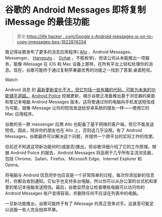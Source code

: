 # 谷歌的 Android Messages 即将复制 iMessage 的最佳功能

> 原文:[https://life hacker . com/Google s-Android-messages-is-on-to-copy-imessages-bes-1822874334](https://lifehacker.com/googles-android-messages-is-about-to-copy-imessages-bes-1822874334)

我记得谷歌发布了更多的消息应用程序( [Allo](https://lifehacker.com/google-allos-selfie-stickers-are-cool-but-dont-get-too-1795168475) 、Android Messages、Messenger、 [Hangouts](https://lifehacker.com/google-spins-off-hangouts-and-hopes-the-rest-of-us-just-1793132901) 、 [Gchat](https://lifehacker.com/gmail-chat-adds-support-for-embedded-youtube-google-vi-5137120) ，不胜枚举)，但该公司从未能推出一项服务，能像 iMessage 在 iOS 和 Mac 设备上那样，在所有平台上轻松处理你的消息。现在，谷歌可能终于通过复制苹果最优秀的功能之一找到了答案:桌面短信。

Watch

Android 消息 的 [最新更新变化不大，但它包括一些有趣的代码，可能为未来的功能铺平道路。](https://play.google.com/store/apps/details?id=com.google.android.apps.messaging) [Android Police](http://www.androidpolice.com/2018/02/08/android-messages-v2-9-prepares-launch-allo-like-web-interface-google-enhanced-chat-features-payments-businesses-apk-teardown/) 挖掘更新，揭示谷歌正准备推出基于浏览器的桌面和笔记本电脑 Android Messages 版本。这将使通过你的电脑向手机发送短信成为可能，就像 iMessage 让你的短信发送给安卓系统的朋友一样——使用它的 Mac 应用程序。

谷歌的另一款 messenger 应用 Allo 也配备了基于网络的客户端，但它不能发送短信。因此，除非你的朋友也在 Allo 上，否则这几乎没用。有了 Android Messages，谷歌最终可以解决这个问题，并提供一个跨平台的实际工作的信使。

目前还不知道这项新功能何时(或是否)推出，但谷歌详细介绍了它的工作原理。根据 Android Police 的报告，Android Messages 将适用于几乎所有主流浏览器，包括 Chrome、Safari、Firefox、Microsoft Edge、Internet Explorer 和 Opera。

将电脑与 Android 信息同步也应该是一个非常简单的过程，每次你添加新的信息时，你都会收到通知。它似乎也支持多台电脑，所以你可以从办公室的台式机和家里的笔记本电脑发送短信。最后，谷歌显然会让检查哪些电脑可以访问你的 Android Messages 账户变得容易，并删除任何不应该在列表中的电脑。

一旦新功能推出，谷歌可能终于有了 iMessage 的真正竞争对手。这甚至可能足以说服一些人完全抛弃苹果。